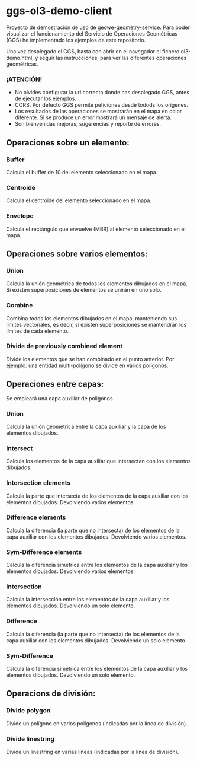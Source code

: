 # ggs-ol3-demo-client
Proyecto de demostración de uso de [geowe-geometry-service](https://github.com/geowe/geowe-geometry-service).
Para poder visualizar el funcionamiento del Servicio de Operaciones Geométricas (GGS) he implementado los ejemplos de este repositorio.

Una vez desplegado el GGS, basta con abrir en el navegador el fichero ol3-demo.html, y seguir las instrucciones, para ver las diferentes operaciones geométricas.

### ¡ATENCIÓN! 
- No olvides configurar la url correcta donde has desplegado GGS, antes de ejecutar los ejemplos.
- CORS.  Por defecto GGS permite peticiones desde todods los orígenes.
- Los resultados de las operaciones se mostrarán en el mapa en color diferente. Si se produce un error mostrará un mensaje de alerta.
- Son bienvenidas mejoras, sugerencias y reporte de errores.

## Operaciones sobre un elemento:

### Buffer
Calcula el buffer de 10 del elemento seleccionado en el mapa.

### Centroide
Calcula el centroide del elemento seleccionado en el mapa.

### Envelope
Calcula el rectángulo que envuelve (MBR) al elemento seleccionado en el mapa.


## Operaciones sobre varios elementos:

### Union
Calcula la unión geométrica de todos los elementos dibujados en el mapa. Si existen superposiciones de elementos se unirán en uno solo.

### Combine
Combina todos los elementos dibujados en el mapa, manteniendo sus límites vectoriales, es decir, si existen superposiciones se mantendrán los límites de cada elemento.

### Divide de previously combined element
Divide los elementos que se han combinado en el punto anterior. Por ejemplo: una entidad multi-polígono se divide en varios polígonos.


## Operaciones entre capas:

Se empleará una capa auxiliar de poligonos.

### Union
Calcula la unión geométrica entre la capa auxiliar y la capa de los elementos dibujados.

### Intersect
Calcula los elementos de la capa auxiliar que intersectan con los elementos dibujados.

### Intersection elements
Calcula la parte que intersecta de los elementos de la capa auxiliar con los elementos dibujados. Devolviendo varios elementos.

### Difference elements
Calcula la diferencia (la parte que no intersecta) de los elementos de la capa auxiliar con los elementos dibujados. Devolviendo varios elementos.

### Sym-Difference elements
Calcula la diferencia simétrica entre los elementos de la capa auxiliar y los elementos dibujados. Devolviendo varios elementos.

### Intersection
Calcula la intersección entre los elementos de la capa auxiliar y los elementos dibujados. Devolviendo un solo elemento.

### Difference
Calcula la diferencia (la parte que no intersecta) de los elementos de la capa auxiliar con los elementos dibujados. Devolviendo un solo elemento.

### Sym-Difference
Calcula la diferencia simétrica entre los elementos de la capa auxiliar y los elementos dibujados. Devolviendo un solo elemento.


## Operacions de división:

### Divide polygon
Divide un polígono en varios polígonos (indicadas por la línea de división).

### Divide linestring
Divide un linestring en varias líneas (indicadas por la línea de división).



